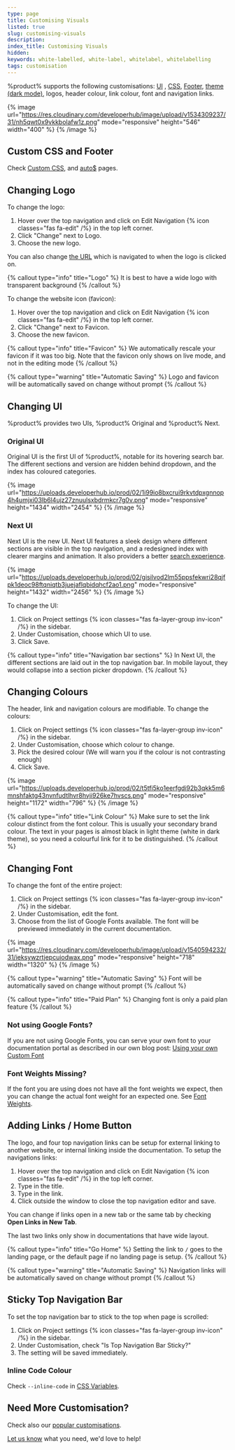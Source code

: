 ```yaml
---
type: page
title: Customising Visuals
listed: true
slug: customising-visuals
description: 
index_title: Customising Visuals
hidden: 
keywords: white-labelled, white-label, whitelabel, whitelabelling
tags: customisation
---
```


%product% supports the following customisations: [UI](/support-center/customising-visuals#changing-ui) , [CSS](/support-center/custom-css), [Footer](/support-center/custom-footer), [theme (dark mode)](/support-center/theme), logos, header colour, link colour, font and navigation links.

{% image url="https://res.cloudinary.com/developerhub/image/upload/v1534309237/31/nh5qwt0x9vkkbolafw1z.png" mode="responsive" height="546" width="400" %}
{% /image %}

## Custom CSS and Footer

Check [Custom CSS](/support-center/custom-css), and [auto$](/support-center/custom-footer) pages.

## Changing Logo

To change the logo:

1. Hover over the top navigation and click on Edit Navigation {% icon classes="fas fa-edit" /%} in the top left corner.
2. Click "Change" next to Logo.
3. Choose the new logo.

You can also change [the URL](/support-center/customising-visuals#adding-links--home-button) which is navigated to when the logo is clicked on.

{% callout type="info" title="Logo" %}
It is best to have a wide logo with transparent background
{% /callout %}

To change the website icon (favicon):

1. Hover over the top navigation and click on Edit Navigation {% icon classes="fas fa-edit" /%} in the top left corner.
2. Click "Change" next to Favicon.
3. Choose the new favicon.

{% callout type="info" title="Favicon" %}
We automatically rescale your favicon if it was too big. Note that the favicon only shows on live mode, and not in the editing mode
{% /callout %}

{% callout type="warning" title="Automatic Saving" %}
Logo and favicon will be automatically saved on change without prompt
{% /callout %}

## Changing UI

%product% provides two UIs, %product% Original and %product% Next.

### Original UI

Original UI is the first UI of %product%, notable for its hovering search bar. The different sections and version are hidden behind dropdown, and the index has coloured categories.

{% image url="https://uploads.developerhub.io/prod/02/1i99io8bxcrui9rkvtdpxgnnop4h4umjxi03lb6l4ujz27znuulsxbdrmkcr7g0v.png" mode="responsive" height="1434" width="2454" %}
{% /image %}

### Next UI

Next UI is the new UI. Next UI features a sleek design where different sections are visible in the top navigation, and a redesigned index with clearer margins and animation. It also providers a better [search experience](/support-center/using-search#next-ui-search).

{% image url="https://uploads.developerhub.io/prod/02/gisilvod2lm55ppsfekwri28qjfpk1deoc98ftqniqtb3juejaflqbidqhcf2ao1.png" mode="responsive" height="1432" width="2456" %}
{% /image %}

To change the UI:

1. Click on Project settings {% icon classes="fas fa-layer-group inv-icon" /%} in the sidebar.
2. Under Customisation, choose which UI to use.
3. Click Save.

{% callout type="info" title="Navigation bar sections" %}
In Next UI, the different sections are laid out in the top navigation bar. In mobile layout, they would collapse into a section picker dropdown.
{% /callout %}

## Changing Colours

The header, link and navigation colours are modifiable. To change the colours:

1. Click on Project settings {% icon classes="fas fa-layer-group inv-icon" /%} in the sidebar.
2. Under Customisation, choose which colour to change.
3. Pick the desired colour (We will warn you if the colour is not contrasting enough)
4. Click Save.

{% image url="https://uploads.developerhub.io/prod/02/t5tfi5ko1eerfgdi92b3qkk5m6mnshfaktg43nvnfudtlhvr8hvji926ke7hvscs.png" mode="responsive" height="1172" width="796" %}
{% /image %}

{% callout type="info" title="Link Colour" %}
Make sure to set the link colour distinct from the font colour. This is usually your secondary brand colour. The text in your pages is almost black in light theme (white in dark theme), so you need a colourful link for it to be distinguished.
{% /callout %}

## Changing Font

To change the font of the entire project:

1. Click on Project settings {% icon classes="fas fa-layer-group inv-icon" /%} in the sidebar.
2. Under Customisation, edit the font.
3. Choose from the list of Google Fonts available. The font will be previewed immediately in the current documentation.

{% image url="https://res.cloudinary.com/developerhub/image/upload/v1540594232/31/ieksywzrtjepcuiodwax.png" mode="responsive" height="718" width="1320" %}
{% /image %}

{% callout type="warning" title="Automatic Saving" %}
Font will be automatically saved on change without prompt
{% /callout %}

{% callout type="info" title="Paid Plan" %}
Changing font is only a paid plan feature
{% /callout %}

### Not using Google Fonts?

If you are not using Google Fonts, you can serve your own font to your documentation portal as described in our own blog post: [Using your own Custom Font](https://developerhub.io/blog/using-your-own-font/)

### Font Weights Missing?

If the font you are using does not have all the font weights we expect, then you can change the actual font weight for an expected one. See [Font Weights](/support-center/custom-css#font-weights).

## Adding Links / Home Button

The logo, and four top navigation links can be setup for external linking to another website, or internal linking inside the documentation. To setup the navigations links:

1. Hover over the top navigation and click on Edit Navigation {% icon classes="fas fa-edit" /%} in the top left corner.
2. Type in the title.
3. Type in the link.
4. Click outside the window to close the top navigation editor and save.

You can change if links open in a new tab or the same tab by checking **Open Links in New Tab**.

The last two links only show in documentations that have wide layout.

{% callout type="info" title="Go Home" %}
Setting the link to `/` goes to the landing page, or the default page if no landing page is setup.
{% /callout %}

{% callout type="warning" title="Automatic Saving" %}
Navigation links will be automatically saved on change without prompt
{% /callout %}

## Sticky Top Navigation Bar

To set the top navigation bar to stick to the top when page is scrolled:

1. Click on Project settings {% icon classes="fas fa-layer-group inv-icon" /%} in the sidebar.
2. Under Customisation, check "Is Top Navigation Bar Sticky?"
3. The setting will be saved immediately.

### Inline Code Colour

Check `--inline-code` in [CSS Variables](/support-center/custom-css#css-variables).

## Need More Customisation?

Check also our [popular customisations](/support-center/css-customisations).

[Let us know](/support-center/contact-us) what you need, we'd love to help!